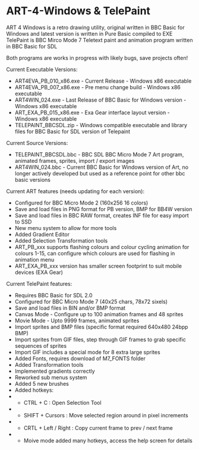 # ART-4-Windows & TelePaint
ART 4 Windows is a retro drawing utility, original written in BBC Basic for Windows and latest version is written in Pure Basic compiled to EXE
TelePaint is BBC Mirco Mode 7 Teletext paint and animation program written in BBC Basic for SDL

Both programs are works in progress with likely bugs, save projects often!

Current Executable Versions:
* ART4EVA_PB_010_x86.exe - Current Release - Windows x86 executable 
* ART4EVA_PB_007_x86.exe - Pre menu change build - Windows x86 executable
* ART4WIN_024.exe - Last Release of BBC Basic for Windows version - Windows x86 executable
* ART_EXA_PB_015_x86.exe - Exa Gear interface layout version - Windows x86 executable
* TELEPAINT_BBCSDL.zip - Windows compatible executable and library files for BBC Basic for SDL version of Telepaint

Current Source Versions:
* TELEPAINT_BBCSDL.bbc - BBC SDL BBC Micro Mode 7 Art program, animated frames, sprites, import / export images
* ART4WIN_024.bbc - Current BBC Basic for Windows version of Art, no longer actively developed but used as a reference point for other bbc basic versions

Current ART features (needs updating for each version):
* Configured for BBC Micro Mode 2 (160x256 16 colors)
* Save and load files in PNG format for PB version, BMP for BB4W version
* Save and load files in BBC RAW format, creates INF file for easy import to SSD
* New menu system to allow for more tools
* Added Gradient Editor
* Added Selection Transformation tools
* ART_PB_xxx supports flashing colours and colour cycling animation for colours 1-15, can configure which colours are used for flashing in animation menu
* ART_EXA_PB_xxx version has smaller screen footprint to suit mobile devices (EXA Gear)

Current TelePaint features:
* Requires BBC Basic for SDL 2.0
* Configured for BBC Micro Mode 7 (40x25 chars, 78x72 sixels)
* Save and load files in BIN and/or BMP format
* Canvas Mode - Configure up to 100 animation frames and 48 sprites
* Movie Mode - Upto 9999 frames, animated sprites
* Import sprites and BMP files (specific format required 640x480 24bpp BMP)
* Import sprites from GIF files, step through GIF frames to grab specific sequences of sprites
* Import GIF includes a special mode for 8 extra large sprites
* Added Fonts, requires download of M7_FONTS folder
* Added Transformation tools
* Implemented gradients correctly
* Reworked sub menus system
* Added 5 new brushes
* Added hotkeys:
* * CTRL + C  : Open Selection Tool
* * SHIFT + Cursors   : Move selected region around in pixel increments
* * CRTL + Left / Right  : Copy current frame to prev / next frame
* * Moive mode added many hotkeys, access the help screen for details
